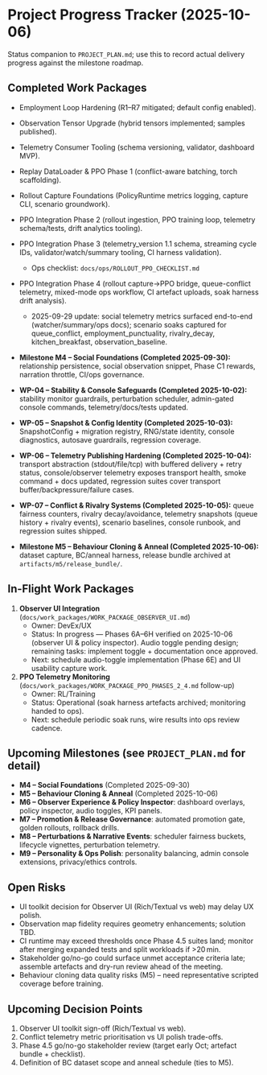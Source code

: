 # Project Progress Tracker (2025-10-06)

Status companion to `PROJECT_PLAN.md`; use this to record actual delivery progress against the milestone roadmap.

## Completed Work Packages
- Employment Loop Hardening (R1–R7 mitigated; default config enabled).
- Observation Tensor Upgrade (hybrid tensors implemented; samples published).
- Telemetry Consumer Tooling (schema versioning, validator, dashboard MVP).
- Replay DataLoader & PPO Phase 1 (conflict-aware batching, torch scaffolding).
- Rollout Capture Foundations (PolicyRuntime metrics logging, capture CLI, scenario groundwork).
- PPO Integration Phase 2 (rollout ingestion, PPO training loop, telemetry schema/tests, drift analytics tooling).
- PPO Integration Phase 3 (telemetry_version 1.1 schema, streaming cycle IDs, validator/watch/summary tooling, CI harness validation).
  - Ops checklist: `docs/ops/ROLLOUT_PPO_CHECKLIST.md`
- PPO Integration Phase 4 (rollout capture→PPO bridge, queue-conflict telemetry, mixed-mode ops workflow, CI artefact uploads, soak harness drift analysis).
  - 2025-09-29 update: social telemetry metrics surfaced end-to-end (watcher/summary/ops docs); scenario soaks captured for queue_conflict, employment_punctuality, rivalry_decay, kitchen_breakfast, observation_baseline.
- **Milestone M4 – Social Foundations (Completed 2025-09-30):** relationship persistence, social observation snippet, Phase C1 rewards, narration throttle, CI/ops governance.
- **WP-04 – Stability & Console Safeguards (Completed 2025-10-02):** stability monitor guardrails, perturbation scheduler, admin-gated console commands, telemetry/docs/tests updated.
- **WP-05 – Snapshot & Config Identity (Completed 2025-10-03):** SnapshotConfig + migration registry, RNG/state identity, console diagnostics, autosave guardrails, regression coverage.

- **WP-06 – Telemetry Publishing Hardening (Completed 2025-10-04):** transport abstraction (stdout/file/tcp) with buffered delivery + retry status, console/observer telemetry exposes transport health, smoke command + docs updated, regression suites cover transport buffer/backpressure/failure cases.
- **WP-07 – Conflict & Rivalry Systems (Completed 2025-10-05):** queue fairness counters, rivalry decay/avoidance, telemetry snapshots (queue history + rivalry events), scenario baselines, console runbook, and regression suites shipped.
- **Milestone M5 – Behaviour Cloning & Anneal (Completed 2025-10-06):** dataset capture, BC/anneal harness, release bundle archived at `artifacts/m5/release_bundle/`.
## In-Flight Work Packages
1. **Observer UI Integration** (`docs/work_packages/WORK_PACKAGE_OBSERVER_UI.md`)
   - Owner: DevEx/UX
   - Status: In progress — Phases 6A–6H verified on 2025-10-06 (observer UI & policy inspector). Audio toggle pending design; remaining tasks: implement toggle + documentation once approved.
   - Next: schedule audio-toggle implementation (Phase 6E) and UI usability capture work.
2. **PPO Telemetry Monitoring** (`docs/work_packages/WORK_PACKAGE_PPO_PHASES_2_4.md` follow-up)
   - Owner: RL/Training
   - Status: Operational (soak harness artefacts archived; monitoring handed to ops).
   - Next: schedule periodic soak runs, wire results into ops review cadence.

## Upcoming Milestones (see `PROJECT_PLAN.md` for detail)
- **M4 – Social Foundations** (Completed 2025-09-30)
- **M5 – Behaviour Cloning & Anneal** (Completed 2025-10-06)
- **M6 – Observer Experience & Policy Inspector**: dashboard overlays, policy inspector, audio toggles, KPI panels.
- **M7 – Promotion & Release Governance**: automated promotion gate, golden rollouts, rollback drills.
- **M8 – Perturbations & Narrative Events**: scheduler fairness buckets, lifecycle vignettes, perturbation telemetry.
- **M9 – Personality & Ops Polish**: personality balancing, admin console extensions, privacy/ethics controls.

## Open Risks
- UI toolkit decision for Observer UI (Rich/Textual vs web) may delay UX polish.
- Observation map fidelity requires geometry enhancements; solution TBD.
- CI runtime may exceed thresholds once Phase 4.5 suites land; monitor after merging expanded tests and split workloads if >20 min.
- Stakeholder go/no-go could surface unmet acceptance criteria late; assemble artefacts and dry-run review ahead of the meeting.
- Behaviour cloning data quality risks (M5) – need representative scripted coverage before training.

## Upcoming Decision Points
1. Observer UI toolkit sign-off (Rich/Textual vs web).
2. Conflict telemetry metric prioritisation vs UI polish trade-offs.
3. Phase 4.5 go/no-go stakeholder review (target early Oct; artefact bundle + checklist).
4. Definition of BC dataset scope and anneal schedule (ties to M5).
